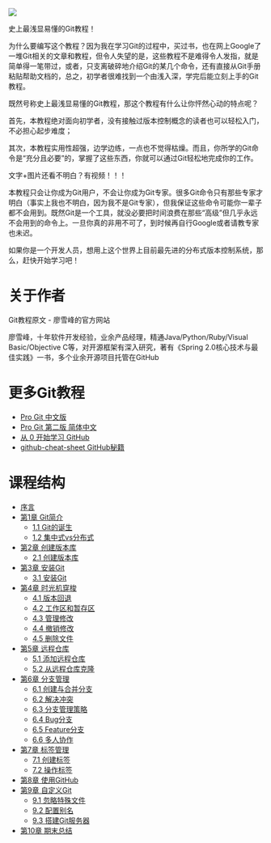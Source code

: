 ![](http://www.liaoxuefeng.com/files/attachments/0013848605496402772ffdb6ab448deb7eef7baa124171b000/0)

史上最浅显易懂的Git教程！

为什么要编写这个教程？因为我在学习Git的过程中，买过书，也在网上Google了一堆Git相关的文章和教程，但令人失望的是，这些教程不是难得令人发指，就是简单得一笔带过，或者，只支离破碎地介绍Git的某几个命令，还有直接从Git手册粘贴帮助文档的，总之，初学者很难找到一个由浅入深，学完后能立刻上手的Git教程。

既然号称史上最浅显易懂的Git教程，那这个教程有什么让你怦然心动的特点呢？

首先，本教程绝对面向初学者，没有接触过版本控制概念的读者也可以轻松入门，不必担心起步难度；

其次，本教程实用性超强，边学边练，一点也不觉得枯燥。而且，你所学的Git命令是“充分且必要”的，掌握了这些东西，你就可以通过Git轻松地完成你的工作。

文字+图片还看不明白？有视频！！！

本教程只会让你成为Git用户，不会让你成为Git专家。很多Git命令只有那些专家才明白（事实上我也不明白，因为我不是Git专家），但我保证这些命令可能你一辈子都不会用到。既然Git是一个工具，就没必要把时间浪费在那些“高级”但几乎永远不会用到的命令上。一旦你真的非用不可了，到时候再自行Google或者请教专家也未迟。

如果你是一个开发人员，想用上这个世界上目前最先进的分布式版本控制系统，那么，赶快开始学习吧！

# 关于作者

Git教程原文 - 廖雪峰的官方网站

廖雪峰，十年软件开发经验，业余产品经理，精通Java/Python/Ruby/Visual Basic/Objective C等，对开源框架有深入研究，著有《Spring 2.0核心技术与最佳实践》一书，多个业余开源项目托管在GitHub

# 更多Git教程

- [Pro Git 中文版](https://www.gitbook.com/book/0532/progit/details)
- [Pro Git 第二版 简体中文](https://www.gitbook.com/book/bingohuang/progit2/details)
- [从 0 开始学习 GitHub](https://www.gitbook.com/book/stormzhang/learn-github-from-zero/details)
- [github-cheat-sheet GitHub秘籍](https://github.com/tiimgreen/github-cheat-sheet/blob/master/README.zh-cn.md)

# 课程结构

* [序言](README.md)
* [第1章 Git简介](Git简介/README.md)
  * [1.1 Git的诞生](Git简介/Git的诞生.md)
  * [1.2 集中式vs分布式](Git简介/集中式vs分布式.md)
* [第2章 创建版本库](创建版本库/README.md)
  * [2.1 创建版本库](创建版本库/创建版本库.md)
* [第3章 安装Git](安装Git/README.md)
  * [3.1 安装Git](安装Git/安装Git.md)
* [第4章 时光机穿梭](时光机穿梭/README.md)
  * [4.1 版本回退](时光机穿梭/版本回退.md)
  * [4.2 工作区和暂存区](时光机穿梭/工作区和暂存区.md)
  * [4.3 管理修改](时光机穿梭/管理修改.md)
  * [4.4 撤销修改](时光机穿梭/撤销修改.md)
  * [4.5 删除文件](时光机穿梭/删除文件.md)
* [第5章 远程仓库](远程仓库/README.md)
  * [5.1 添加远程仓库](远程仓库/添加远程仓库.md)
  * [5.2 从远程仓库克隆](远程仓库/从远程仓库克隆.md)
* [第6章 分支管理](分支管理/README.md)
  * [6.1 创建与合并分支](分支管理/创建与合并分支.md)
  * [6.2 解决冲突](分支管理/解决冲突.md)
  * [6.3 分支管理策略](分支管理/分支管理策略.md)
  * [6.4 Bug分支](分支管理/Bug分支.md)
  * [6.5 Feature分支](分支管理/Feature分支.md)
  * [6.6 多人协作](分支管理/多人协作.md)
* [第7章 标签管理](标签管理/README.md)
  * [7.1 创建标签](标签管理/创建标签.md)
  * [7.2 操作标签](标签管理/操作标签.md)
* [第8章 使用GitHub](使用GitHub/README.md)
* [第9章 自定义Git](自定义Git/README.md)
  * [9.1 忽略特殊文件](自定义Git/忽略特殊文件.md)
  * [9.2 配置别名](自定义Git/配置别名.md)
  * [9.3 搭建Git服务器](自定义Git/搭建Git服务器.md)
* [第10章 期末总结](期末总结/README.md)